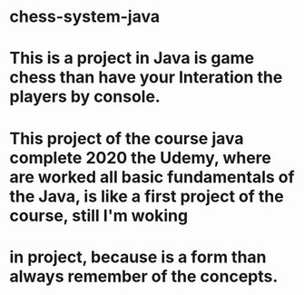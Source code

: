 # chess-system-java
# This is a project in Java is game chess than have your Interation the players by console.
# This project of the course java complete 2020 the Udemy, where are worked all basic fundamentals of the Java, is like a first project of the course, still I'm woking
# in project, because is a form than always remember of the concepts.
